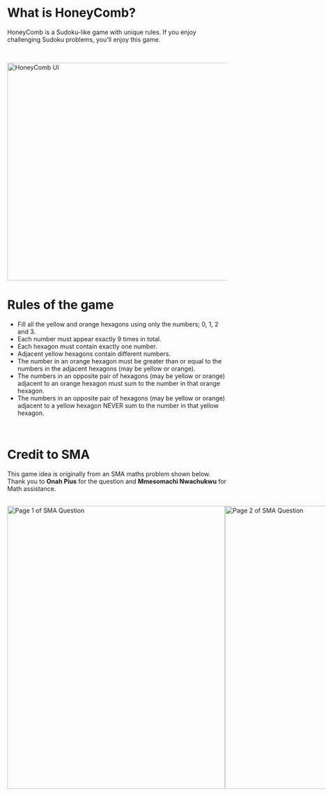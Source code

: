 <h1>What is HoneyComb?</h1>
<p>HoneyComb is a Sudoku-like game with unique rules. If you enjoy challenging Sudoku problems, you'll enjoy this game.</p>
<br/>

<img
     src = "https://user-images.githubusercontent.com/97707320/213306083-98f89bcb-7686-4bbe-b492-0e58e1b016ca.png"
     alt = "HoneyComb UI"
     width="720" height="500"
/>
<br/>

<h1>Rules of the game</h1>
<ul>
  <li>Fill all the yellow and orange hexagons using only the numbers; 0, 1, 2 and 3.</li>
  <li>Each number must appear exactly 9 times in total.</li>
  <li>Each hexagon must contain exactly one number.</li>
  <li>Adjacent yellow hexagons contain different numbers.</li>
  <li>The number in an orange hexagon must be greater than or equal to the numbers in the adjacent hexagons (may be yellow or orange).</li>
  <li>The numbers in an opposite pair of hexagons (may be yellow or orange) adjacent to an orange hexagon must sum to the number in that orange hexagon.</li>
  <li>The numbers in an opposite pair of hexagons (may be yellow or orange) adjacent to a yellow hexagon NEVER sum to the number in that yellow hexagon. </li>
</ul>
<br/>

<h1>Credit to SMA</h1>
<p>
This game idea is originally from an SMA maths problem shown below.<br/>
Thank you to <strong>Onah Pius</strong> for the question and <strong>Mmesomachi Nwachukwu</strong> for Math assistance.
</p>
<br/>

<div style="display: flex; justify-content: space-between;">
    <img
         src="https://user-images.githubusercontent.com/97707320/213307666-df4bfefc-ef98-4825-9e14-8ef4a09914fd.jpeg"
         alt="Page 1 of SMA Question" width="500" height="650"
    />
    <img
         src="https://user-images.githubusercontent.com/97707320/213309995-80c2f381-577f-49a9-a666-84949c801707.jpeg"
         alt="Page 2 of SMA Question" width="500" height="650"
    />
</div>




